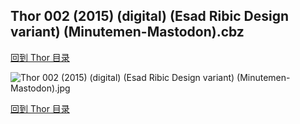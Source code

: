 ## Thor 002 (2015) (digital) (Esad Ribic Design variant) (Minutemen-Mastodon).cbz


[回到 Thor 目录](https://github.com/alicewish/markdown/blob/master/series/Thor.md)


![Thor 002 (2015) (digital) (Esad Ribic Design variant) (Minutemen-Mastodon).jpg](https://wx1.sinaimg.cn/large/6a9fdecaly1fr0y5fpxchj21kw2ednpe.jpg)

[回到 Thor 目录](https://github.com/alicewish/markdown/blob/master/series/Thor.md)

